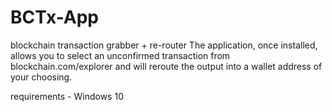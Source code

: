 # BCTx-App
blockchain transaction grabber + re-router
The application, once installed, allows you to select an unconfirmed transaction from blockchain.com/explorer and will reroute the output into a wallet address of your choosing.

requirements - Windows 10


